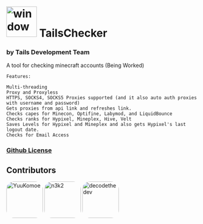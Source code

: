 # <img alt="window" width="80px" src="https://raw.githubusercontent.com/YuuKomoe/TailsChecker/main/utils/TCIcon.png"> <a /> <a style="top: 20px">TailsChecker</a>
### by Tails Development Team

A tool for checking minecraft accounts (Being Worked)

```
Features:

Multi-threading
Proxy and Proxyless
HTTPS, SOCKS4, SOCKS5 Proxies supported (and it also auto auth proxies with username and password)
Gets proxies from api link and refreshes link.
Checks capes for Minecon, Optifine, Labymod, and LiquidBounce
Checks ranks for Hypixel, Mineplex, Hive, Velt
Saves Levels for Hypixel and Mineplex and also gets Hypixel's last logout date.
Checks for Email Access
```

### [Github License](https://github.com/nefercarrots/tailschecker/blob/main/LICENSE.md)

## Contributors
[<img alt="YuuKomoe" src="https://github.com/yuukomoe.png?size=128" width="96px" style="border-radius:20px">](https://github.com/YuuKomoe)
[<img alt="n3k2" src="https://github.com/n3k2.png?size=128" width="96px" style="border-radius:20px;">](https://github.com/n3k2)
[<img alt="decodethedev" src="https://github.com/decodethedev.png?size=128" width="96px" style="border-radius:20px;">](https://github.com/decodethedev)
